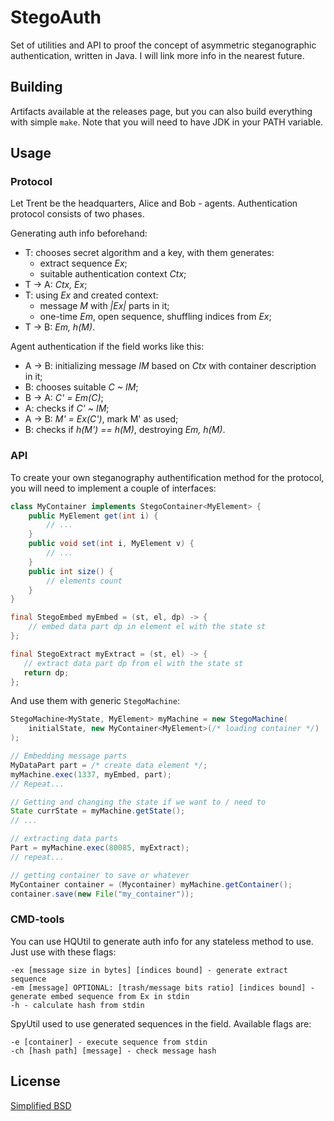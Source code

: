 # StegoAuth
Set of utilities and API to proof the concept of asymmetric steganographic authentication, written in Java. I will link more info in the nearest future.

## Building
Artifacts available at the releases page, but you can also build everything with simple `make`. Note that you will need to have JDK in your PATH variable.

## Usage
### Protocol
Let Trent be the headquarters, Alice and Bob - agents. Authentication protocol consists of two phases.

Generating auth info beforehand:
- T: chooses secret algorithm and a key, with them generates:
  - extract sequence *Ex*;
  - suitable authentication context *Ctx*;
- T -> A: *Ctx, Ex*;
- T: using *Ex* and created context:
  - message *M* with *|Ex|* parts in it;
  - one-time *Em*, open sequence, shuffling indices from *Ex*;
- T -> B: *Em, h(M)*.

Agent authentication if the field works like this:
- A -> B: initializing message *IM* based on *Ctx* with container description in it;
- B: chooses suitable *C ~ IM*;
- B -> A: *C' = Em(C)*;
- A: checks if *C' ~ IM*;
- A -> B: *M' = Ex(C')*, mark M' as used;
- B: checks if *h(M') == h(M)*, destroying *Em, h(M)*.

### API
To create your own steganography authentification method for the protocol, you will need to implement a couple of interfaces:
~~~java
class MyContainer implements StegoContainer<MyElement> {
    public MyElement get(int i) {
        // ...
    }
    public void set(int i, MyElement v) {
        // ...
    }
    public int size() {
        // elements count
    }
}

final StegoEmbed myEmbed = (st, el, dp) -> {
    // embed data part dp in element el with the state st
};

final StegoExtract myExtract = (st, el) -> {
   // extract data part dp from el with the state st
   return dp;
};
~~~

And use them with generic `StegoMachine`:
~~~java
StegoMachine<MyState, MyElement> myMachine = new StegoMachine(
    initialState, new MyContainer<MyElement>(/* loading container */)
);

// Embedding message parts
MyDataPart part = /* create data element */;
myMachine.exec(1337, myEmbed, part);
// Repeat...

// Getting and changing the state if we want to / need to
State currState = myMachine.getState();
// ...

// extracting data parts
Part = myMachine.exec(80085, myExtract);
// repeat...

// getting container to save or whatever
MyContainer container = (Mycontainer) myMachine.getContainer();
container.save(new File("my_container"));
~~~

### CMD-tools
You can use HQUtil to generate auth info for any stateless method to use.
Just use with these flags:
~~~
-ex [message size in bytes] [indices bound] - generate extract sequence
-em [message] OPTIONAL: [trash/message bits ratio] [indices bound] - generate embed sequence from Ex in stdin
-h - calculate hash from stdin
~~~ 

SpyUtil used to use generated sequences in the field.
Available flags are:
~~~
-e [container] - execute sequence from stdin
-ch [hash path] [message] - check message hash
~~~

## License
[Simplified BSD](LICENCE.md)
